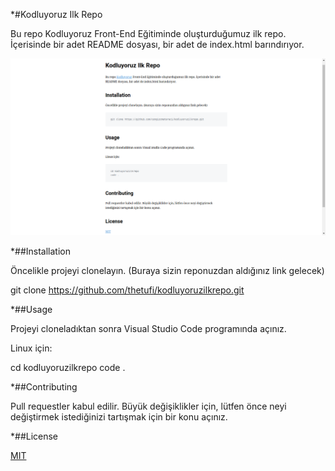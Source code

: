 *#Kodluyoruz Ilk Repo

Bu repo Kodluyoruz[](https://www.kodluyoruz.org/) Front-End Eğitiminde oluşturduğumuz ilk repo. İçerisinde bir adet README dosyası, bir adet de index.html barındırıyor.

![](https://raw.githubusercontent.com/Kodluyoruz/taskforce/main/git/odev1/figures/markdown.png)

*##Installation

Öncelikle projeyi clonelayın. (Buraya sizin reponuzdan aldığınız link gelecek)

git clone https://github.com/thetufi/kodluyoruzilkrepo.git

*##Usage

Projeyi cloneladıktan sonra Visual Studio Code programında açınız.

Linux için:

cd kodluyoruzilkrepo
code .

*##Contributing

Pull requestler kabul edilir. Büyük değişiklikler için, lütfen önce neyi değiştirmek istediğinizi tartışmak için bir konu açınız.

*##License

[MIT](https://choosealicense.com/licenses/mit/)